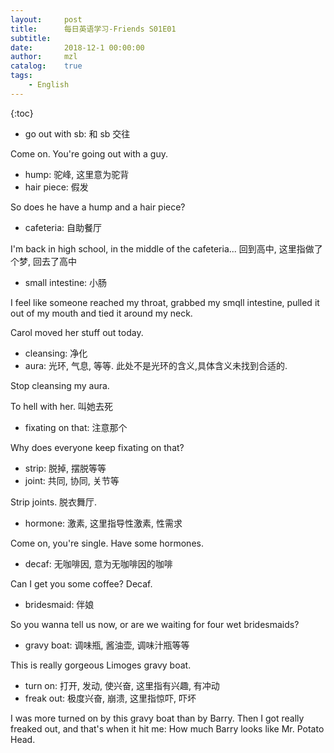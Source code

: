 ```yaml
---
layout:     post
title:      每日英语学习-Friends S01E01
subtitle:   
date:       2018-12-1 00:00:00
author:     mzl
catalog:    true
tags:
    - English
---
```


{:toc}

* go out with sb: 和 sb 交往

Come on. You're going out with a guy.

* hump: 驼峰, 这里意为驼背
* hair piece: 假发

So does he have a hump and a hair piece?

* cafeteria: 自助餐厅

I'm back in high school, in the middle of the cafeteria... 回到高中, 这里指做了个梦, 回去了高中

* small intestine: 小肠

I feel like someone reached my throat, grabbed my smqll intestine, pulled it out of my mouth and tied it around my neck.

Carol moved her stuff out today.

* cleansing: 净化
* aura: 光环, 气息, 等等. 此处不是光环的含义,具体含义未找到合适的.

Stop cleansing my aura.

To hell with her. 叫她去死

* fixating on that: 注意那个

Why does everyone keep fixating on that?

* strip: 脱掉, 摆脱等等
* joint: 共同, 协同, 关节等

Strip joints. 脱衣舞厅.

* hormone: 激素, 这里指导性激素, 性需求

Come on, you're single. Have some hormones.

* decaf: 无咖啡因, 意为无咖啡因的咖啡

Can I get you some coffee? Decaf.

* bridesmaid: 伴娘

So you wanna tell us now, or are we waiting for four wet bridesmaids?

* gravy boat: 调味瓶, 酱油壶, 调味汁瓶等等

This is really gorgeous Limoges gravy boat.

* turn on: 打开, 发动, 使兴奋, 这里指有兴趣, 有冲动
* freak out: 极度兴奋, 崩溃, 这里指惊吓, 吓坏

I was more turned on by this gravy boat than by Barry. Then I got really freaked out, and that's when it hit me: How much Barry looks like Mr. Potato Head.




